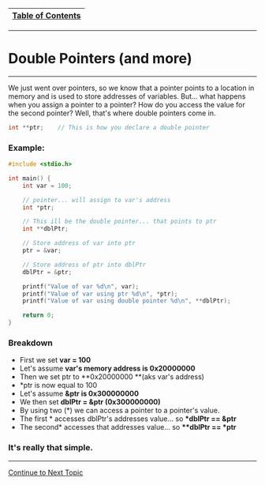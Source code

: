 |[Table of Contents](/00-Table-of-Contents.md)|
|---|

---

# Double Pointers \(and more\)

---

We just went over pointers, so we know that a pointer points to a location in memory and is used to store addresses of variables. But... what happens when you assign a pointer to a pointer? How do you access the value for the second pointer? Well, that's where double pointers come in.

```cpp
int **ptr;    // This is how you declare a double pointer
```

### Example:

```cpp
#include <stdio.h>

int main() {
    int var = 100;

    // pointer... will assign to var's address
    int *ptr;

    // This ill be the double pointer... that points to ptr
    int **dblPtr;

    // Store address of var into ptr
    ptr = &var;

    // Store address of ptr into dblPtr
    dblPtr = &ptr;

    printf("Value of var %d\n", var);
    printf("Value of var using ptr %d\n", *ptr);
    printf("Value of var using double pointer %d\n", **dblPtr);

    return 0;
}
```

### Breakdown

* First we set **var = 100**
* Let's assume **var's memory address is 0x20000000**
* Then we set ptr to **0x20000000 **\(aks var's address\)
* \*ptr is now equal to 100
* Let's assume **&ptr is 0x300000000**
* We then set **dblPtr = &ptr \(0x300000000\)**
* By using two \(\*\) we can access a pointer to a pointer's value. 
* The first \* accesses dblPtr's addresses value... so **\*dblPtr == &ptr**
* The second\* accesses that addresses value... so **\*\*dblPtr == \*ptr**

### It's really that simple.

---

<a href="https://github.com/CyberTrainingUSAF/05-C-Programming/blob/master/12_IO_part_2/Objectives.md" rel="Continue to Next Topic"> Continue to Next Topic </a>

